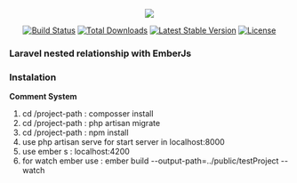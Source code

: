 <p align="center"><img src="https://laravel.com/assets/img/components/logo-laravel.svg"></p>

<p align="center">
<a href="https://travis-ci.org/laravel/framework"><img src="https://travis-ci.org/laravel/framework.svg" alt="Build Status"></a>
<a href="https://packagist.org/packages/laravel/framework"><img src="https://poser.pugx.org/laravel/framework/d/total.svg" alt="Total Downloads"></a>
<a href="https://packagist.org/packages/laravel/framework"><img src="https://poser.pugx.org/laravel/framework/v/stable.svg" alt="Latest Stable Version"></a>
<a href="https://packagist.org/packages/laravel/framework"><img src="https://poser.pugx.org/laravel/framework/license.svg" alt="License"></a>
</p>

<h3><b>Laravel nested relationship with EmberJs</b></h3>
<h3><b>Instalation</b></h3>

<b>Comment System</b>

<ol>
	<li>cd /project-path : composser install</li>
	<li>cd /project-path : php artisan migrate</li>
	<li>cd /project-path : npm install</li>
	<li>use php artisan serve for start server in localhost:8000</li>
	<li>use ember s  : localhost:4200</li>
	<li>for watch ember use : ember build --output-path=../public/testProject --watch</li>
</ol>